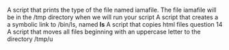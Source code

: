 A script that prints the type of the file named iamafile. The file iamafile will be in the /tmp directory when we will run your script
A script that creates a a symbolic link to /bin/ls, named __ls__
A script that copies html files question 14
A script that moves all files beginning with an uppercase letter to the directory /tmp/u
